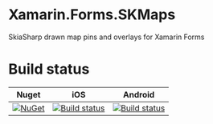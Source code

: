 # Xamarin.Forms.SKMaps
SkiaSharp drawn map pins and overlays for Xamarin Forms

# Build status
|  Nuget | iOS | Android |
| ------------- | ------------- | ------------- |
| [![NuGet](https://img.shields.io/nuget/v/Xamarin.Forms.SKMaps.svg)](https://github.com/LRP-sgravel/Xamarin.Forms.SKMaps) | [![Build status](https://build.appcenter.ms/v0.1/apps/0f6577e2-2c35-4491-97b1-e0b0671d5b23/branches/master/badge)](https://appcenter.ms)  | [![Build status](https://build.appcenter.ms/v0.1/apps/f5d64264-dee5-4b06-bfa4-a5fab2633624/branches/master/badge)](https://appcenter.ms)  |
 
 
